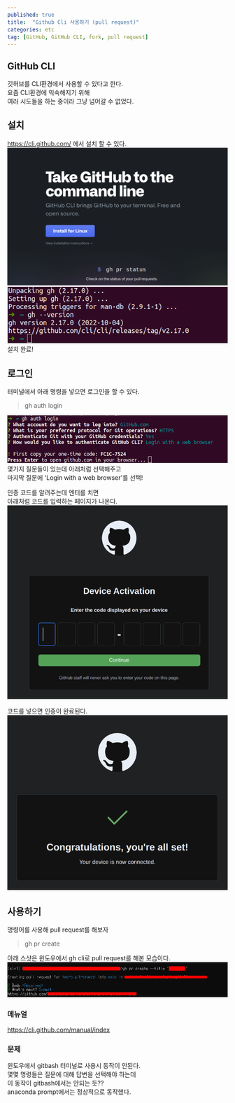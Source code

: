 ```yaml
---
published: true
title:  "Github Cli 사용하기 (pull request)"
categories: etc
tag: [GitHub, GitHub CLI, fork, pull request]
---
```


## GitHub CLI
깃허브를 CLI환경에서 사용할 수 있다고 한다.  
요즘 CLI환경에 익숙해지기 위해  
여러 시도들을 하는 중이라 그냥 넘어갈 수 없었다.

## 설치
https://cli.github.com/ 에서 설치 할 수 있다.    
![image0](/images/2022-10-15-Github_CLI_0.png)
![image1](/images/2022-10-15-Github_CLI_1.png)
설치 완료!

## 로그인

터미널에서 아래 명령을 넣으면 로그인을 할 수 있다.
> gh auth login

![image2](/images/2022-10-15-Github_CLI_2.png)  
몇가지 질문들이 있는데 아래처럼 선택해주고  
마지막 질문에 'Login with a web browser'를 선택!  

인증 코드를 알려주는데 엔터를 치면  
아래처럼 코드를 입력하는 페이지가 나온다.  
![image3](/images/2022-10-15-Github_CLI_3.png)  

코드를 넣으면 인증이 완료된다.  
![image4](/images/2022-10-15-Github_CLI_4.png)  

## 사용하기
명령어를 사용해 pull request를 해보자
> gh pr create

아래 스샷은 윈도우에서 gh cli로 pull request를 해본 모습이다.  
![image5](/images/2022-10-15-Github_CLI_5.png)  


### 메뉴얼  
https://cli.github.com/manual/index

### 문제  
윈도우에서 gitbash 터미널로 사용시 동작이 안된다.  
몇몇 명령들은 질문에 대해 답변을 선택해야 하는데  
이 동작이 gitbash에서는 안되는 듯??  
anaconda prompt에서는 정상적으로 동작했다.
